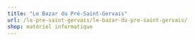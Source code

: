 ```yaml
---
title: "Le Bazar du Pré-Saint-Gervais"
url: /le-pre-saint-gervais/le-bazar-du-pre-saint-gervais/
shop: matériel informatique
---
```

